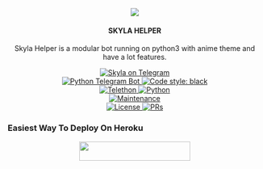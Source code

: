 <p align="center">
  <img src="https://telegra.ph/file/5af32594e504236410892.jpg">
</p>

<h4><p align="center"> SKYLA HELPER </p></h4>

<p align="center">Skyla Helper is a modular bot running on python3 with anime theme and have a lot features.</p>

<p align="center">
<a href="https://t.me/SkylaHelper"> <img src="https://img.shields.io/badge/SkylaMusicBot-blue?&logo=telegram" alt="Skyla on Telegram" /> </a><br>
<a href="https://python-telegram-bot.org"> <img src="https://img.shields.io/badge/PTB-13.8.1-white?&style=flat-round&logo=github" alt="Python Telegram Bot" /> </a>
<a href="https://github.com/psf/black"><img alt="Code style: black" src="https://img.shields.io/badge/code%20style-black-000000.svg"></a><br>
<a href="https://docs.telethon.dev"> <img src="https://img.shields.io/badge/Telethon-1.23.0-red?&style=flat-round&logo=github" alt="Telethon" /> </a>
<a href="https://docs.python.org"> <img src="https://img.shields.io/badge/Python-3.9.7-purple?&style=flat-round&logo=python" alt="Python" /> </a><br>
<a href="https://GitHub.com/Cangcimenn/SkylaHelper"> <img src="https://img.shields.io/badge/Maintained-Yes-yellow.svg" alt="Maintenance" /> </a><br>
<a href="https://github.com/Cangcimenn/SkylaHelper/blob/main/LICENSE"> <img src="https://img.shields.io/badge/License-GPLv3-blue.svg" alt="License" /> </a>
<a href="https://makeapullrequest.com"> <img src="https://img.shields.io/badge/PRs-Welcome-blue.svg?style=flat-round" alt="PRs" /> </a>
</p>

### Easiest Way To Deploy On Heroku 

<p align="center"><a href="https://heroku.com/deploy?template=https://github.com/Cangcimenn/SkylaHelper"> <img src="https://img.shields.io/badge/Deploy%20To%20Heroku-blue?style=for-the-badge&logo=heroku" width="220" height="38.45"/></a></p>

